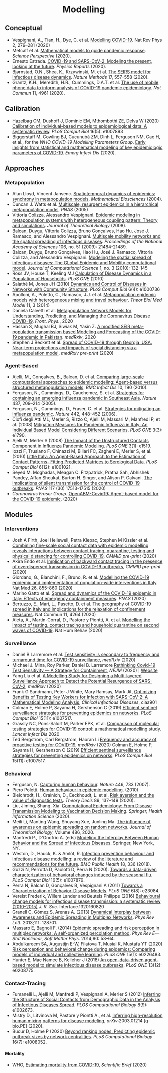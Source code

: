 <!-- Title -->
<h1 align="center">
  Modelling 
</h1>

## Conceptual

* Vespignani, A., Tian, H., Dye, C. et al. [Modelling COVID-19](https://doi.org/10.1038/s42254-020-0178-4). Nat Rev Phys 2, 279–281 (2020)
* Metcalf et al. [Mathematical models to guide pandemic response](https://doi.org/10.1126/science.abd1668). *Science Perspective* (2020).
* Ernesto Estrada. [COVID-19 and SARS-CoV-2. Modeling the present, looking at the future](https://doi.org/10.1016/j.physrep.2020.07.005). *Physics Reports* (2020).
* Bjørnstad, O.N., Shea, K., Krzywinski, M. et al. [The SEIRS model for infectious disease dynamics](https://doi.org/10.1038/s41592-020-0856-2). *Nature Methods* 17, 557–558 (2020). 
* Grantz, K.H., Meredith, H.R., Cummings, D.A.T. et al. [The use of mobile phone data to inform analysis of COVID-19 pandemic epidemiology](https://doi.org/10.1038/s41467-020-18190-5). *Nat Commun* 11, 4961 (2020). 

## Calibration
* Hazelbag CM, Dushoff J, Dominic EM, Mthombothi ZE, Delva W (2020) [Calibration of individual-based models to epidemiological data: A systematic review](https://doi.org/10.1371/journal.pcbi.1007893). *PLoS Comput Biol* 16(5): e1007893
* Biggerstaff M, Cowling BJ, Cucunubá ZM, Dinh L, Ferguson NM, Gao H, et al., for the *WHO COVID-19 Modelling Parameters Group*. [Early insights from statistical and mathematical modeling of key epidemiologic parameters of COVID-19](https://doi.org/10.3201/eid2611.201074). *Emerg Infect Dis* (2020).

## Approaches

### Metapopulation
* Alun Lloyd, Vincent Jansenc. [Spatiotemporal dynamics of epidemics: synchrony in metapopulation models](https://doi.org/10.1016/j.mbs.2003.09.003). *Mathematical Biosciences* (2004).
* Duncan J. Watts et al. [Multiscale, resurgent epidemics in a hierarchical metapopulation model](https://doi.org/10.1073/pnas.0501226102). *PNAS* (2005)
* Vittoria Colizza, Alessandro Vespignani. [Epidemic modeling in metapopulation systems with heterogeneous coupling pattern: Theory and simulations](https://doi.org/10.1016/j.jtbi.2007.11.028). *Journal of Theoretical Biology* (2008).
* Balcan, Duygu, Vittoria Colizza, Bruno Gonçalves, Hao Hu, José J. Ramasco, and Alessandro Vespignani. [Multiscale mobility networks and the spatial spreading of infectious diseases](https://doi.org/10.1073/pnas.0906910106). *Proceedings of the National Academy of Sciences* 106, no. 51 (2009): 21484-21489.
* Balcan, Duygu, Bruno Gonçalves, Hao Hu, José J. Ramasco, Vittoria Colizza, and Alessandro Vespignani. [Modeling the spatial spread of infectious diseases: The GLobal Epidemic and Mobility computational model](https://doi.org/10.1016/j.jocs.2010.07.002). *Journal of Computational Science* 1, no. 3 (2010): 132-145
* Ross JV, House T, Keeling MJ [Calculation of Disease Dynamics in a Population of Households](https://doi.org/10.1371/journal.pone.0009666). *PLoS ONE* (2010)
* Salathé M, Jones JH (2010) [Dynamics and Control of Diseases in Networks with Community Structure](https://doi.org/10.1371/journal.pcbi.1000736). *PLoS Comput Biol* 6(4): e1000736
* Apolloni, A., Poletto, C., Ramasco, J.J. et al. [Metapopulation epidemic models with heterogeneous mixing and travel behaviour](https://doi.org/10.1186/1742-4682-11-3). *Theor Biol Med Model* 11, 3 (2014)
* Daniela Calvetti et al. [Metapopulation Network Models for Understanding, Predicting, and Managing the Coronavirus Disease COVID-19](https://doi.org/10.3389/fphy.2020.00261). *Front. Phys.*, 2020
* Hassan S, Mughal BJ, Siwiak M, Yasin Z. [A modified SEIR meta-population transmission based Modeling and Forecasting of the COVID-19 pandemic in Pakistan](https://doi.org/10.1101/2020.06.03.20121517). *medRxiv*, 2020
* Stephen J Beckett et al. [Spread of COVID-19 through Georgia, USA. Near-term projections and impacts of social distancing via a metapopulation model](https://doi.org/10.1101/2020.05.28.20115642). *medRxiv pre-print* (2020)

### Agent-Based  
* Ajelli, M., Gonçalves, B., Balcan, D. et al. [Comparing large-scale computational approaches to epidemic modeling: Agent-based versus structured metapopulation models](https://doi.org/10.1186/1471-2334-10-190). *BMC Infect Dis* 10, 190 (2010). 
* Ferguson, N., Cummings, D., Cauchemez, S. et al. [Strategies for containing an emerging influenza pandemic in Southeast Asia](https://doi.org/10.1038/nature04017). *Nature* 437, 209–214 (2005). 
* Ferguson, N., Cummings, D., Fraser, C. et al. [Strategies for mitigating an influenza pandemic](https://doi.org/10.1038/nature04795). *Nature* 442, 448–452 (2006).
* Ciofi degli Atti ML, Merler S, Rizzo C, Ajelli M, Massari M, Manfredi P, et al. (2008) [Mitigation Measures for Pandemic Influenza in Italy: An Individual Based Model Considering Different Scenarios](https://doi.org/10.1371/journal.pone.0001790). *PLoS ONE* 3(3): e1790. 
* Ajelli M, Merler S (2008) [The Impact of the Unstructured Contacts Component in Influenza Pandemic Modeling](https://doi.org/10.1371/journal.pone.0001519). *PLoS ONE* 3(1): e1519.
* Iozzi F, Trusiano F, Chinazzi M, Billari FC, Zagheni E, Merler S, et al. (2010) [Little Italy: An Agent-Based Approach to the Estimation of Contact Patterns- Fitting Predicted Matrices to Serological Data](https://doi.org/10.1371/journal.pcbi.1001021). *PLoS Comput Biol* 6(12): e1001021. 
* Seyed M. Moghadas, Meagan C. Fitzpatrick, Pratha Sah, Abhishek Pandey, Affan Shoukat, Burton H. Singer, and Alison P. Galvani. [The implications of silent transmission for the control of COVID-19 outbreaks](https://doi.org/10.1073/pnas.2008373117). *PNAS* 117 (30) 17513-17515 (2020) 
* *Coronavirus Fraser Group*. [OpenABM-Covid19: Agent-based model for the COVID-19 epidemic](https://github.com/BDI-pathogens/OpenABM-Covid19). (2020)

## Modules

### Interventions
* Josh A Firth, Joel Hellewell, Petra Klepac, Stephen M Kissler et al. [Combining fine-scale social contact data with epidemic modelling reveals interactions between contact tracing, quarantine, testing and physical distancing for controlling COVID-19](https://cmmid.github.io/topics/covid19/tracing-network-local.html), *CMMID pre-print* (2020)
*  Akira Endo et al. [Implication of backward contact tracing in the presence of overdispersed transmission in COVID-19 outbreaks](https://cmmid.github.io/topics/covid19/backwardtracing.html), *CMMID pre-print* (2020)
* Giordano, G., Blanchini, F., Bruno, R. et al. [Modelling the COVID-19 epidemic and implementation of population-wide interventions in Italy](https://doi.org/10.1038/s41591-020-0883-7). Nat Med 26, 855–860 (2020) 
* Marino Gatto et al. [Spread and dynamics of the COVID-19 epidemic in Italy: Effects of emergency containment measures](https://doi.org/10.1073/pnas.2004978117). *PNAS* (2020)
* Bertuzzo, E., Mari, L., Pasetto, D. et al. [The geography of COVID-19 spread in Italy and implications for the relaxation of confinement measures](https://doi.org/10.1038/s41467-020-18050-2). Nat Commun 11, 4264 (2020)
* Aleta, A., Martín-Corral, D., Pastore y Piontti, A. et al. [Modelling the impact of testing, contact tracing and household quarantine on second waves of COVID-19](https://doi.org/10.1038/s41562-020-0931-9). Nat Hum Behav (2020)

### Surveillance 
* Daniel B Larremore et al. [Test sensitivity is secondary to frequency and turnaround time for COVID-19 surveillance](https://doi.org/10.1101/2020.06.22.20136309), *medRxiv* (2020)
* Michael J. Mina, Roy Parker, Daniel B. Larremore [Rethinking Covid-19 Test Sensitivity — A Strategy for Containment](https://doi.org/10.1056/NEJMp2025631), *NEJM* (2020) | [Website](https://www.coronavirus-fraser-group.org/modelling)
* Yang Liu et al. [A Modelling Study for Designing a Multi-layered Surveillance Approach to Detect the Potential Resurgence of SARS-CoV-2](https://doi.org/10.1101/2020.06.27.20141440), *medRxiv* (2020)
* Frank G Sandmann, Peter J White, Mary Ramsay, Mark Jit, [Optimizing Benefits of Testing Key Workers for Infection with SARS-CoV-2: A Mathematical Modeling Analysis](https://doi.org/10.1093/cid/ciaa901), *Clinical Infectious Diseases*,  ciaa901
* Colman E, Holme P, Sayama H, Gershenson C (2019) [Efficient sentinel surveillance strategies for preventing epidemics on networks](https://doi.org/10.1371/journal.pcbi.1007517). *PLoS Comput Biol* 15(11): e1007517. 
* Grassly NC, Pons-Salort M, Parker EPK, et al. [Comparison of molecular testing strategies for COVID-19 control: a mathematical modelling study](https://doi.org/10.1016/S1473-3099(20)30630-7). *Lancet Infect Dis* 2020
* Ted Bergstrom, Carl Bergstrom, Haoran Li [Frequency and accuracy of proactive testing for COVID-19](https://doi.org/10.1101/2020.09.05.20188839), *medRxiv* (2020)
Colman E, Holme P, Sayama H, Gershenson C (2019) [Efficient sentinel surveillance strategies for preventing epidemics on networks](https://doi.org/10.1371/journal.pcbi.1007517). *PLoS Comput Biol* 15(11): e1007517.

### Behavioral 
* Ferguson, N. [Capturing human behaviour](https://doi.org/10.1038/446733a). *Nature* 446, 733 (2007).
* Piero Poletti. [Human behaviour in epidemic modelling](http://eprints-phd.biblio.unitn.it/422/1/tesi.pdf). (2010)
* Bleichrodt, H., Crainich, D., Eeckhoudt, L. et al. [Risk aversion and the value of diagnostic tests](https://doi.org/10.1007/s11238-020-09750-8). *Theory Decis* 89, 137–149 (2020). 
* Liu, Jiming, Shang, Xia. [Computational Epidemiology: From Disease Transmission Modeling to Vaccination Decision Making](https://www.springer.com/gp/book/9783030521073). *Springer, Health Information Science* (2020).
* Meili Li, Manting Wang, Shuyang Xue, Junling Ma. [The influence of awareness on epidemic spreading on random networks](https://doi.org/10.1016/j.jtbi.2019.110090). *Journal of Theoretical Biology*, Volume 486, 2020.
* Manfredi P., D'Onofrio A. (eds) [Modeling the Interplay Between Human Behavior and the Spread of Infectious Diseases](https://doi.org/10.1007/978-1-4614-5474-8). Springer, New York, NY. 
* Weston, D., Hauck, K. & Amlôt, R. [Infection prevention behaviour and infectious disease modelling: a review of the literature and recommendations for the future](https://doi.org/10.1186/s12889-018-5223-1). *BMC Public Health* 18, 336 (2018). 
* Gozzi N, Perrotta D, Paolotti D, Perra N (2020). [Towards a data-driven characterization of behavioral changes induced by the seasonal flu](https://doi.org/10.1371/journal.pcbi.1007879). *PLoS Comput Biol* 16(5): e1007879. 
* Perra N, Balcan D, Gonçalves B, Vespignani A (2011) [Towards a Characterization of Behavior-Disease Models](https://doi.org/10.1371/journal.pone.0023084). *PLoS ONE* 6(8): e23084. 
* Verelst Frederik, Willem Lander and Beutels Philippe (2016) [Behavioural change models for infectious disease transmission: a systematic review (2010–2015)](http://doi.org/10.1098/rsif.2016.0820) *J. R. Soc.* Interface.1320160820
* Granell C, Gómez S, Arenas A. (2013) [Dynamical Interplay between Awareness and Epidemic Spreading in Multiplex Networks](https://doi.org/10.1103/PhysRevLett.111.128701). *Phys Rev Lett.* 2013;111: 128701.
* Massaro E, Bagnoli F. (2014) [Epidemic spreading and risk perception in multiplex networks: A self-organized percolation method](https://doi.org/10.1103/PhysRevE.90.052817). *Phys Rev E—Stat Nonlinear, Soft Matter Phys.* 2014;90: 53–64. 
* Abdulkareem SA, Augustijn E-W, Filatova T, Musial K, Mustafa YT (2020) [Risk perception and behavioral change during epidemics: Comparing models of individual and collective learning](https://doi.org/10.1371/journal.pone.0226483). *PLoS ONE* 15(1): e0226483.
* Hunter E, Mac Namee B, Kelleher J (2018) [An open-data-driven agent-based model to simulate infectious disease outbreaks](https://doi.org/10.1371/journal.pone.0208775). *PLoS ONE* 13(12): e0208775. 

### Contact-Tracing
* Fumanelli L, Ajelli M, Manfredi P, Vespignani A, Merler S (2012) [Inferring the Structure of Social Contacts from Demographic Data in the Analysis of Infectious Diseases Spread](https://doi.org/10.1371/journal.pcbi.1002673). *PLOS Computational Biology* 8(9): e1002673. 
* Mistry D., Litvinova M, Pastore y Piontti A., et al. [Inferring high-resolution human mixing patterns for disease modeling](https://arxiv.org/abs/2003.01214), *arXiv*:2003.01214 [q-bio.PE] (2020).
* Bucur D, Holme P (2020) [Beyond ranking nodes: Predicting epidemic outbreak sizes by network centralities](https://doi.org/10.1371/journal.pcbi.1008052). *PLoS Computational Biology* 16(7): e1008052. 

#### Mortality 
* WHO, [Estimating mortality from COVID-19](https://www.who.int/news-room/commentaries/detail/estimating-mortality-from-covid-19), *Scientific Brief* (2020)
